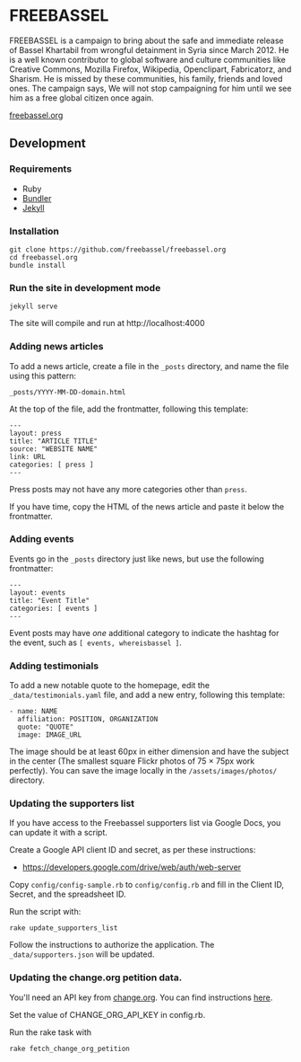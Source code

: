 # FREEBASSEL

FREEBASSEL is a campaign to bring about the safe and immediate release of Bassel Khartabil from wrongful detainment in Syria since March 2012. He is a well known contributor to global software and culture communities like Creative Commons, Mozilla Firefox, Wikipedia, Openclipart, Fabricatorz, and Sharism. He is missed by these communities, his family, friends and loved ones. The campaign says, We will not stop campaigning for him until we see him as a free global citizen once again.

[freebassel.org](http://freebassel.org)

## Development

### Requirements

* Ruby
* [Bundler](http://bundler.io/)
* [Jekyll](http://jekyllrb.com/docs/installation/)

### Installation

    git clone https://github.com/freebassel/freebassel.org
    cd freebassel.org
    bundle install

### Run the site in development mode

    jekyll serve

The site will compile and run at http://localhost:4000

### Adding news articles

To add a news article, create a file in the `_posts` directory, and name the file using this pattern:

    _posts/YYYY-MM-DD-domain.html

At the top of the file, add the frontmatter, following this template:

    ---
    layout: press
    title: "ARTICLE TITLE"
    source: "WEBSITE NAME"
    link: URL
    categories: [ press ]
    ---

Press posts may not have any more categories other than `press`.

If you have time, copy the HTML of the news article and paste it below the frontmatter.

### Adding events

Events go in the `_posts` directory just like news, but use the
following frontmatter:

    ---
    layout: events
    title: "Event Title"
    categories: [ events ]
    ---

Event posts may have *one* additional category to indicate the hashtag
for the event, such as `[ events, whereisbassel ]`.

### Adding testimonials

To add a new notable quote to the homepage, edit the `_data/testimonials.yaml` file, and add a new entry, following this template:

    - name: NAME
      affiliation: POSITION, ORGANIZATION
      quote: "QUOTE"
      image: IMAGE_URL

The image should be at least 60px in either dimension and have the subject in the center (The smallest square Flickr photos of 75 × 75px work perfectly). You can save the image locally in the `/assets/images/photos/` directory.

### Updating the supporters list

If you have access to the Freebassel supporters list via Google Docs, you can update it with a script.

Create a Google API client ID and secret, as per these instructions:

  * https://developers.google.com/drive/web/auth/web-server

Copy `config/config-sample.rb` to `config/config.rb` and fill in the Client ID, Secret, and the spreadsheet ID.

Run the script with:

    rake update_supporters_list

Follow the instructions to authorize the application. The `_data/supporters.json` will be updated.

### Updating the change.org petition data.

You'll need an API key from [change.org](https://change.org). You can find instructions [here](https://www.change.org/developers/api-key).

Set the value of CHANGE_ORG_API_KEY in config.rb.

Run the rake task with

    rake fetch_change_org_petition
